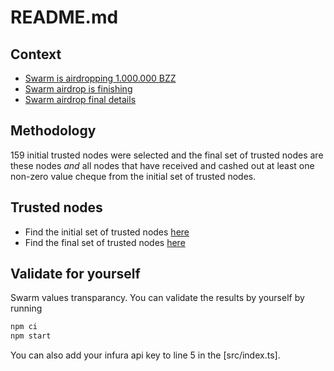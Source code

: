 # README.md
## Context
- [Swarm is airdropping 1.000.000 BZZ](https://medium.com/ethereum-swarm/swarm-is-airdropping-1-000-000-bzz-bd3b706918d3)
- [Swarm airdrop is finishing](https://medium.com/ethereum-swarm/swarm-airdrop-is-finishing-on-21-june-2021-important-notice-to-all-participants-6a58f29017a2)
- [Swarm airdrop final details](#)

## Methodology
159 initial trusted nodes were selected and the final set of trusted nodes are these nodes _and_ all nodes that have received and cashed out at least one non-zero value cheque from the initial set of trusted nodes.

## Trusted nodes
- Find the initial set of trusted nodes [here](./src/initial_trusted_nodes.json)
- Find the final set of trusted nodes [here](./trusted_nodes.json)

## Validate for yourself
Swarm values transparancy. You can validate the results by yourself by running

```sh
npm ci
npm start
```

You can also add your infura api key to line 5 in the [src/index.ts].
